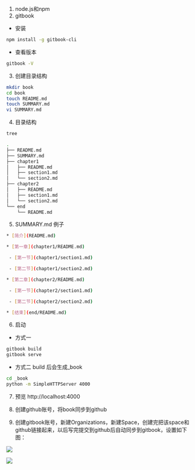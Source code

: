 1. node.js和npm
2. gitbook
  - 安装
```sh
npm install -g gitbook-cli
```
  - 查看版本
```sh
gitbook -V
```
3. 创建目录结构
```sh
mkdir book
cd book
touch README.md
touch SUMMARY.md
vi SUMMARY.md
```
4. 目录结构
```sh
tree
```
```sh
.
├── README.md
├── SUMMARY.md
├── chapter1
│   ├── README.md
│   ├── section1.md
│   └── section2.md
├── chapter2
│   ├── README.md
│   ├── section1.md
│   └── section2.md
└── end
    └── README.md
```
5. SUMMARY.md 例子
  ```sh
  * [简介](README.md)

  * [第一章](chapter1/README.md)

   - [第一节](chapter1/section1.md)

   - [第二节](chapter1/section2.md)

  * [第二章](chapter2/README.md)

   - [第一节](chapter2/section1.md)

   - [第二节](chapter2/section2.md)

  * [结束](end/README.md)
  ```

6. 启动
  - 方式一
```sh
gitbook build
gitbook serve
```
  - 方式二
build 后会生成_book
```sh
cd _book
python -m SimpleHTTPServer 4000
```
7. 预览
http://localhost:4000

8. 创建github账号，将book同步到github
9. 创建gitbook账号，新建Organizations，新建Space，创建完把该space和github链接起来，以后写完提交到github后自动同步到gitbook，设置如下图：

![](https://ws3.sinaimg.cn/large/006tNc79ly1fqy78mvae8j318s0mm415.jpg)

![](https://ws1.sinaimg.cn/large/006tNc79ly1fqy79hi9emj31gs0dojsw.jpg)
